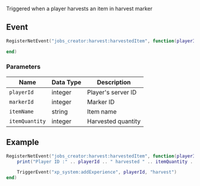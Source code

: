 Triggered when a player harvests an item in harvest marker

## Event
``` lua
RegisterNetEvent("jobs_creator:harvest:harvestedItem", function(playerId, markerId, itemName, itemQuantity)

end)
```

### Parameters

| Name              | Data Type | Description                 |
| -                 | -         | -                 |
| `playerId`         | integer    | Player's server ID  |
| `markerId`         | integer    | Marker ID |
| `itemName`         | string    | Item name |
| `itemQuantity`         | integer    | Harvested quantity |

## Example
``` lua
RegisterNetEvent("jobs_creator:harvest:harvestedItem", function(playerId, markerId, itemName, itemQuantity)
    print("Player ID :" .. playerId .. " harvested " .. itemQuantity .. " " .. itemName .. " from marker " .. markerId)

    TriggerEvent("xp_system:addExperience", playerId, "harvest")
end)
```